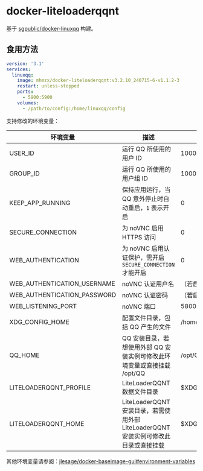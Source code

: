 # docker-liteloaderqqnt

基于 [sgpublic/docker-linuxqq](https://github.com/sgpublic/docker-linuxqq) 构建。

## 食用方法

```yaml
version: '3.1'
services:
  linuxqq:
    image: mhmzx/docker-liteloaderqqnt:v3.2.10_240715-6-v1.1.2-3
    restart: unless-stopped
    ports:
      - 5900:5900
    volumes:
      - /path/to/config:/home/linuxqq/config
```

支持修改的环境变量：

| 环境变量                        | 描述	                                                       | 默认值（留空则表示必填）                       |
|-----------------------------|-----------------------------------------------------------|------------------------------------|
| USER_ID                     | 运行 QQ 所使用的用户 ID                                           | 1000                               |
| GROUP_ID                    | 运行 QQ 所使用的用户组 ID                                          | 1000                               |
| KEEP_APP_RUNNING            | 保持应用运行，当 QQ 意外停止时自动重启，`1` 表示开启                            | 0                                  |
| SECURE_CONNECTION           | 为 noVNC 启用 HTTPS 访问                                       | 0                                  |
| WEB_AUTHENTICATION          | 为 noVNC 启用认证保护，需开启 `SECURE_CONNECTION` 才能开启               | 0                                  |
| WEB_AUTHENTICATION_USERNAME | noVNC 认证用户名                                               | （若启用 `WEB_AUTHENTICATION` 则必填）     |
| WEB_AUTHENTICATION_PASSWORD | noVNC 认证密码                                                | （若启用 `WEB_AUTHENTICATION` 则必填）     |
| WEB_LISTENING_PORT          | noVNC 端口                                                  | 5800                               |
| XDG_CONFIG_HOME             | 配置文件目录，包括 QQ 产生的文件                                        | /home/linuxqq/config               |
| QQ_HOME                     | QQ 安装目录，若想使用外部 QQ 安装实例可修改此环境变量或直接挂载 /opt/QQ               | /opt/QQ                            |
| LITELOADERQQNT_PROFILE      | LiteLoaderQQNT 数据文件目录                                     | $XDG_CONFIG_HOME/LiteLoaderProfile |
| LITELOADERQQNT_HOME         | LiteLoaderQQNT 安装目录，若需使用外部 LiteLoaderQQNT 安装实例可修改此目录或直接挂载 | $XDG_CONFIG_HOME/LiteLoaderQQNT    |

其他环境变量请参阅：[jlesage/docker-baseimage-gui#environment-variables](https://github.com/jlesage/docker-baseimage-gui?tab=readme-ov-file#environment-variables)
